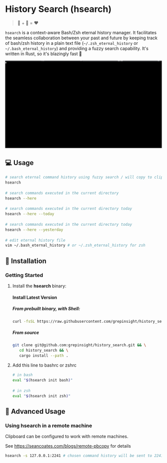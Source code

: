 # History Search (hsearch)

> 📜 + 🔎 = ❤️

`hsearch` is a context-aware Bash/Zsh eternal history manager.
It facilitates the seamless collaboration between your past and future by keeping track of bash/zsh history in a plain text file (`~/.zsh_eternal_history` or `~/.bash_eternal_history`) and providing a fuzzy search capability. It's written in Rust, so it's blazingly fast 🦀


![](assets/hsearch.gif)

## 💻 Usage

```sh
# search eternal command history using fuzzy search / will copy to clipboard
hsearch

# search commands executed in the current directory
hsearch --here

# search commands executed in the current directory today
hsearch --here --today

# search commands executed in the current directory today
hsearch --here --yesterday

# edit eternal history file
vim ~/.bash_eternal_history # or ~/.zsh_eternal_history for zsh
```

## 📜 Installation

### Getting Started

1. Install the **hsearch** binary:

   #### Install Latest Version

   ##### From prebuilt binary, with Shell:

   ```sh
   curl -fsSL https://raw.githubusercontent.com/grepinsight/history_search/master/install/install.sh | bash
   ```

   ##### From source

   ```sh
   git clone git@github.com:grepinsight/history_search.git && \
      cd history_search && \
      cargo install --path .
   ```

2. Add this line to bashrc or zshrc

   ```sh
   # in bash
   eval "$(hsearch init bash)"

   # in zsh
   eval "$(hsearch init zsh)"
   ```

## 🚀 Advanced Usage

### Using hsearch in a remote machine

Clipboard can be configured to work with remote machines.

See <https://seancoates.com/blogs/remote-pbcopy> for details

```sh
hsearch -s 127.0.0.1:2241 # chosen command history will be sent to 2241 port
```
